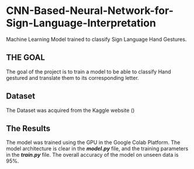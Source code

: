 # CNN-Based-Neural-Network-for-Sign-Language-Interpretation
Machine Learning Model trained to classify Sign Language Hand Gestures.

<h2> THE GOAL </h2>
The goal of the project is to train a model to be able to classify Hand gestured and translate them to its corresponding letter.

<h2> Dataset </h2>
The Dataset was acquired from the Kaggle website ()

<h2> The Results </h2>
The model was trained using the GPU in the Google Colab Platform. The model architecture is clear in the <strong><em>model.py</em></strong> file, and the training parameters in the <strong><em>train.py</em></strong> file. The overall accuracy of the model on unseen data is 95%.
